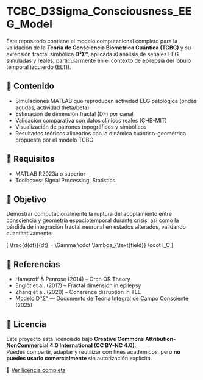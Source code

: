 # TCBC_D3Sigma_Consciousness_EEG_Model

Este repositorio contiene el modelo computacional completo para la validación de la **Teoría de Consciencia Biométrica Cuántica (TCBC)** y su extensión fractal simbólica **D³Σⁿ**, aplicada al análisis de señales EEG simuladas y reales, particularmente en el contexto de epilepsia del lóbulo temporal izquierdo (ELTI).

## 📌 Contenido

- Simulaciones MATLAB que reproducen actividad EEG patológica (ondas agudas, actividad theta/beta)
- Estimación de dimensión fractal (DF) por canal
- Validación comparativa con datos clínicos reales (CHB-MIT)
- Visualización de patrones topográficos y simbólicos
- Resultados teóricos alineados con la dinámica cuántico-geométrica propuesta por el modelo TCBC

## 📎 Requisitos

- MATLAB R2023a o superior
- Toolboxes: Signal Processing, Statistics

## 🧠 Objetivo

Demostrar computacionalmente la ruptura del acoplamiento entre consciencia y geometría espaciotemporal durante crisis, así como la pérdida de integración fractal neuronal en estados alterados, validando cuantitativamente:

\[
\frac{d(df)}{dt} = \Gamma \cdot \lambda_{\text{field}} \cdot I_C
\]

## 🔬 Referencias

- Hameroff & Penrose (2014) – Orch OR Theory  
- Englôt et al. (2017) – Fractal dimension in epilepsy  
- Zhang et al. (2020) – Coherence disruption in TLE  
- Modelo D³Σⁿ — Documento de Teoría Integral de Campo Consciente (2025)

## 📜 Licencia

Este proyecto está licenciado bajo **Creative Commons Attribution-NonCommercial 4.0 International (CC BY-NC 4.0)**.  
Puedes compartir, adaptar y reutilizar con fines académicos, pero **no puedes usarlo comercialmente** sin autorización explícita.

🔗 [Ver licencia completa](http://creativecommons.org/licenses/by-nc/4.0/)
